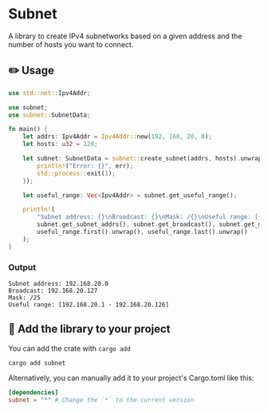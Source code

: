 # Subnet

A library to create IPv4 subnetworks based on a given address and the number of hosts you want to connect.

## ✏️ Usage

```rust
use std::net::Ipv4Addr;

use subnet;
use subnet::SubnetData;

fn main() {
    let addrs: Ipv4Addr = Ipv4Addr::new(192, 168, 20, 0);
    let hosts: u32 = 120;

    let subnet: SubnetData = subnet::create_subnet(addrs, hosts).unwrap_or_else(|err| {
        println!("Error: {}", err);
        std::process::exit(1);
    });

    let useful_range: Vec<Ipv4Addr> = subnet.get_useful_range();

    println!(
        "Subnet address: {}\nBroadcast: {}\nMask: /{}\nUseful range: [{} - {}]",
        subnet.get_subnet_addrs(), subnet.get_broadcast(), subnet.get_mask(), 
        useful_range.first().unwrap(), useful_range.last().unwrap()
    );
}
```

### Output

```terminal
Subnet address: 192.168.20.0
Broadcast: 192.168.20.127
Mask: /25
Useful range: [192.168.20.1 - 192.168.20.126]
```

## 📖 Add the library to your project

You can add the crate with `cargo add`

```terminal
cargo add subnet
```

Alternatively, you can manually add it to your project's Cargo.toml like this:

```toml
[dependencies]
subnet = "*" # Change the `*` to the current version
```
